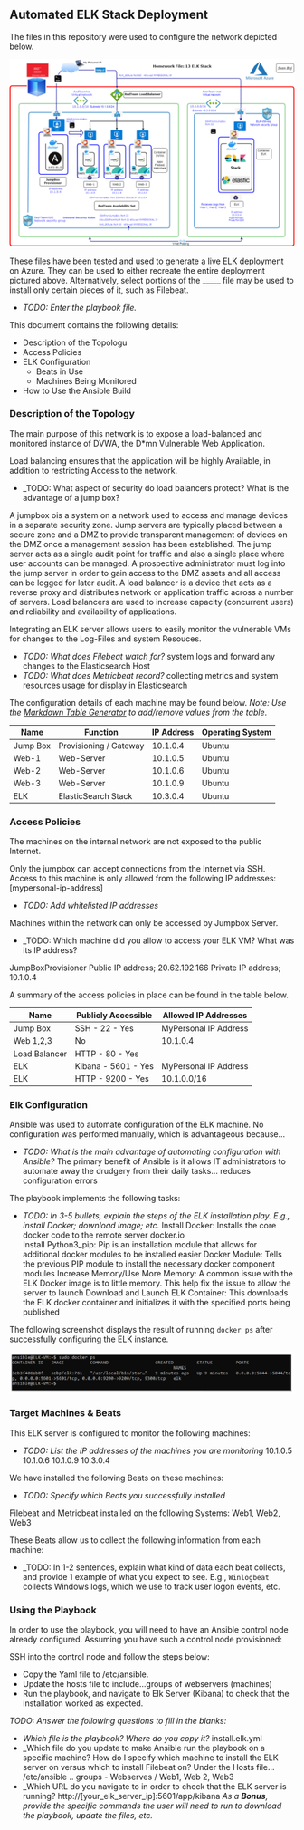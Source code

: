 ## Automated ELK Stack Deployment

The files in this repository were used to configure the network depicted below.

![Update the path with the name of your diagram](Diagrams/HW13.png)

These files have been tested and used to generate a live ELK deployment on Azure. They can be used to either recreate the entire deployment pictured above. Alternatively, select portions of the _____ file may be used to install only certain pieces of it, such as Filebeat.

  - _TODO: Enter the playbook file._

This document contains the following details:
- Description of the Topologu
- Access Policies
- ELK Configuration
  - Beats in Use
  - Machines Being Monitored
- How to Use the Ansible Build


### Description of the Topology

The main purpose of this network is to expose a load-balanced and monitored instance of DVWA, the D*mn Vulnerable Web Application.

Load balancing ensures that the application will be highly Available, in addition to restricting Access to the network.
- _TODO: What aspect of security do load balancers protect? What is the advantage of a jump box?

A jumpbox ois a system on a network used to access and manage devices in a separate security zone.  Jump servers are typically placed between a secure zone and a DMZ to provide transparent management of devices on the DMZ once a management session has been established. The jump server acts as a single audit point for traffic and also a single place where user accounts can be managed. A prospective administrator must log into the jump server in order to gain access to the DMZ assets and all access can be logged for later audit.
A load balancer is a device that acts as a reverse proxy and distributes network or application traffic across a number of servers. Load balancers are used to increase capacity (concurrent users) and reliability and availability of applications.

Integrating an ELK server allows users to easily monitor the vulnerable VMs for changes to the Log-Files and system Resouces.
- _TODO: What does Filebeat watch for?_ system logs and forward any changes to the Elasticsearch Host
- _TODO: What does Metricbeat record?_ collecting metrics and system resources usage for display in Elasticsearch

The configuration details of each machine may be found below.
_Note: Use the [Markdown Table Generator](http://www.tablesgenerator.com/markdown_tables) to add/remove values from the table_.

| Name      | Function               | IP Address  | Operating System |
|-----------|------------------------|-------------|------------------|
| Jump Box  | Provisioning / Gateway | 10.1.0.4    | Ubuntu           |
| Web-1     | Web-Server             | 10.1.0.5    | Ubuntu           |
| Web-2     | Web-Server             | 10.1.0.6    | Ubuntu           |
| Web-3     | Web-Server             | 10.1.0.9    | Ubuntu           |
| ELK       | ElasticSearch Stack    | 10.3.0.4    | Ubuntu           |


### Access Policies

The machines on the internal network are not exposed to the public Internet. 

Only the jumpbox can accept connections from the Internet via SSH. Access to this machine is only allowed from the following IP addresses: [mypersonal-ip-address]

- _TODO: Add whitelisted IP addresses_

Machines within the network can only be accessed by Jumpbox Server.

- _TODO: Which machine did you allow to access your ELK VM? What was its IP address?

JumpBoxProvisioner
Public IP address; 20.62.192.166
Private IP address; 10.1.0.4


A summary of the access policies in place can be found in the table below.

| Name          | Publicly Accessible | Allowed IP Addresses  |
|---------------|---------------------|-----------------------|
| Jump Box      | SSH - 22 - Yes      | MyPersonal IP Address |
| Web 1,2,3     | No                  | 10.1.0.4              |
| Load Balancer | HTTP - 80 - Yes     |                       |
| ELK           | Kibana - 5601 - Yes | MyPersonal IP Address |
| ELK           | HTTP - 9200 - Yes   | 10.1.0.0/16           |


### Elk Configuration

Ansible was used to automate configuration of the ELK machine. No configuration was performed manually, which is advantageous because...
- _TODO: What is the main advantage of automating configuration with Ansible?_
The primary benefit of Ansible is it allows IT administrators to automate away the drudgery from their daily tasks... reduces configuration errors

The playbook implements the following tasks:
- _TODO: In 3-5 bullets, explain the steps of the ELK installation play. E.g., install Docker; download image; etc._
Install Docker: Installs the core docker code to the remote server docker.io  
Install Python3_pip: Pip is an installation module that allows for additional docker modules to be installed easier
Docker Module: Tells the previous PIP module to install the necessary docker component modules
Increase Memory/Use More Memory: A common issue with the ELK Docker image is to little memory. This help fix the issue to allow the server to launch
Download and Launch ELK Container: This downloads the ELK docker container and initializes it with the specified ports being published

The following screenshot displays the result of running `docker ps` after successfully configuring the ELK instance.



![Update the path with the name of your screenshot of docker ps output](Images/DockerPs.jpg)


### Target Machines & Beats
This ELK server is configured to monitor the following machines:
- _TODO: List the IP addresses of the machines you are monitoring_
10.1.0.5
10.1.0.6 
10.1.0.9
10.3.0.4  

We have installed the following Beats on these machines:
- _TODO: Specify which Beats you successfully installed_

Filebeat and Metricbeat installed on the following Systems: Web1, Web2, Web3

These Beats allow us to collect the following information from each machine:
- _TODO: In 1-2 sentences, explain what kind of data each beat collects, and provide 1 example of what you expect to see. E.g., `Winlogbeat` collects Windows logs, which we use to track user logon events, etc.



### Using the Playbook
In order to use the playbook, you will need to have an Ansible control node already configured. Assuming you have such a control node provisioned: 

SSH into the control node and follow the steps below:
- Copy the Yaml file to /etc/ansible.
- Update the hosts file to include...groups of webservers (machines)
- Run the playbook, and navigate to Elk Server (Kibana) to check that the installation worked as expected.

_TODO: Answer the following questions to fill in the blanks:_
- _Which file is the playbook? Where do you copy it?_
install.elk.yml 
- _Which file do you update to make Ansible run the playbook on a specific machine? How do I specify which machine to install the ELK server on versus which to install Filebeat on? 
Under the Hosts file... /etc/ansible .. groups - Webserves / Web1, Web 2, Web3  
- _Which URL do you navigate to in order to check that the ELK server is running?
http://[your_elk_server_ip]:5601/app/kibana
_As a **Bonus**, provide the specific commands the user will need to run to download the playbook, update the files, etc._
